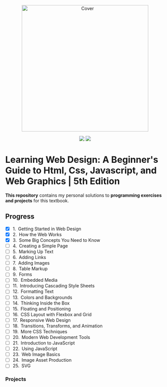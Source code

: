 <p align="center">
  <a href="https://www.amazon.com/Learning-Web-Design-Beginners-JavaScript-ebook/dp/B07DQ5RZJV"><img src="https://learning.oreilly.com/library/cover/9781491960196/250w/" height="400" title="Cover" alt="Cover"></a>
</p>
<p align="center">
<img src="https://img.shields.io/badge/In%20Progress-Chapter 4-yellow.svg" />
  <img src="https://img.shields.io/badge/Made%20With-HTML | CSS | JS-blue.svg" />
</p>

# Learning Web Design: A Beginner's Guide to Html, Css, Javascript, and Web Graphics | 5th Edition

**This repository** contains my personal solutions to **programming exercises and projects** for this textbook.

## Progress
  - [x] 1. Getting Started in Web Design
  - [x] 2. How the Web Works
  - [x] 3. Some Big Concepts You Need to Know
  - [ ] 4. Creating a Simple Page
  - [ ] 5. Marking Up Text
  - [ ] 6. Adding Links
  - [ ] 7. Adding Images
  - [ ] 8. Table Markup
  - [ ] 9. Forms
  - [ ] 10. Embedded Media
  - [ ] 11. Introducing Cascading Style Sheets
  - [ ] 12. Formatting Text
  - [ ] 13. Colors and Backgrounds
  - [ ] 14. Thinking Inside the Box
  - [ ] 15. Floating and Positioning
  - [ ] 16. CSS Layout with Flexbox and Grid
  - [ ] 17. Responsive Web Design
  - [ ] 18. Transitions, Transforms, and Animation
  - [ ] 19. More CSS Techniques
  - [ ] 20. Modern Web Development Tools
  - [ ] 21. Introduction to JavaScript
  - [ ] 22. Using JavaScript
  - [ ] 23. Web Image Basics
  - [ ] 24. Image Asset Production
  - [ ] 25. SVG

### Projects
